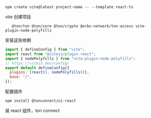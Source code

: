 ```
npm create vite@latest project-name -- --template react-ts
```

vite 创建项目

```
   @ton/ton @ton/core @ton/crypto @orbs-network/ton-access vite-plugin-node-polyfills
```

安装这些依赖

```javascript
import { defineConfig } from "vite";
import react from "@vitejs/plugin-react";
import { nodePolyfills } from "vite-plugin-node-polyfills";
// https://vitejs.dev/config/
export default defineConfig({
  plugins: [react(), nodePolyfills()],
  base: "/",
});
```

配置插件

```
npm install @tonconnect/ui-react

```

装 react 组件，ton connect
